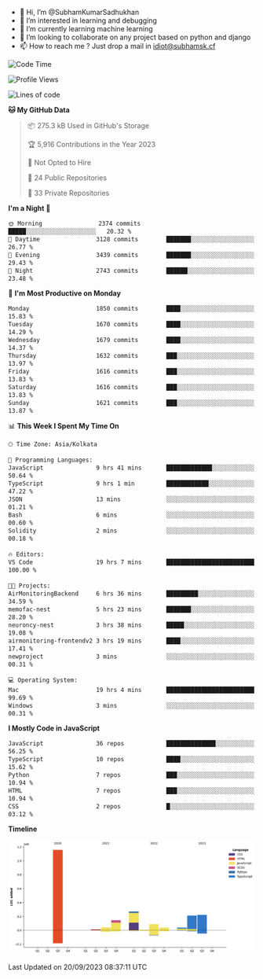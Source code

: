 - 👋 Hi, I’m @SubhamKumarSadhukhan
- 👀 I’m interested in learning and debugging
- 🌱 I’m currently learning machine learning
- 💞️ I’m looking to collaborate on any project based on python and django
- 📫 How to reach me ?
      Just drop a mail in idiot@subhamsk.cf

<!---
SubhamKumarSadhukhan/SubhamKumarSadhukhan is a ✨ special ✨ repository because its `README.md` (this file) appears on your GitHub profile.
You can click the Preview link to take a look at your changes.
--->


<!--START_SECTION:waka-->
![Code Time](http://img.shields.io/badge/Code%20Time-1%2C576%20hrs%2038%20mins-blue)

![Profile Views](http://img.shields.io/badge/Profile%20Views-11-blue)

![Lines of code](https://img.shields.io/badge/From%20Hello%20World%20I%27ve%20Written-2.2%20million%20lines%20of%20code-blue)

**🐱 My GitHub Data** 

> 📦 275.3 kB Used in GitHub's Storage 
 > 
> 🏆 5,916 Contributions in the Year 2023
 > 
> 🚫 Not Opted to Hire
 > 
> 📜 24 Public Repositories 
 > 
> 🔑 33 Private Repositories 
 > 
**I'm a Night 🦉** 

```text
🌞 Morning                2374 commits        █████░░░░░░░░░░░░░░░░░░░░   20.32 % 
🌆 Daytime                3128 commits        ███████░░░░░░░░░░░░░░░░░░   26.77 % 
🌃 Evening                3439 commits        ███████░░░░░░░░░░░░░░░░░░   29.43 % 
🌙 Night                  2743 commits        ██████░░░░░░░░░░░░░░░░░░░   23.48 % 
```
📅 **I'm Most Productive on Monday** 

```text
Monday                   1850 commits        ████░░░░░░░░░░░░░░░░░░░░░   15.83 % 
Tuesday                  1670 commits        ████░░░░░░░░░░░░░░░░░░░░░   14.29 % 
Wednesday                1679 commits        ████░░░░░░░░░░░░░░░░░░░░░   14.37 % 
Thursday                 1632 commits        ███░░░░░░░░░░░░░░░░░░░░░░   13.97 % 
Friday                   1616 commits        ███░░░░░░░░░░░░░░░░░░░░░░   13.83 % 
Saturday                 1616 commits        ███░░░░░░░░░░░░░░░░░░░░░░   13.83 % 
Sunday                   1621 commits        ███░░░░░░░░░░░░░░░░░░░░░░   13.87 % 
```


📊 **This Week I Spent My Time On** 

```text
🕑︎ Time Zone: Asia/Kolkata

💬 Programming Languages: 
JavaScript               9 hrs 41 mins       █████████████░░░░░░░░░░░░   50.64 % 
TypeScript               9 hrs 1 min         ████████████░░░░░░░░░░░░░   47.22 % 
JSON                     13 mins             ░░░░░░░░░░░░░░░░░░░░░░░░░   01.21 % 
Bash                     6 mins              ░░░░░░░░░░░░░░░░░░░░░░░░░   00.60 % 
Solidity                 2 mins              ░░░░░░░░░░░░░░░░░░░░░░░░░   00.18 % 

🔥 Editors: 
VS Code                  19 hrs 7 mins       █████████████████████████   100.00 % 

🐱‍💻 Projects: 
AirMonitoringBackend     6 hrs 36 mins       █████████░░░░░░░░░░░░░░░░   34.59 % 
memofac-nest             5 hrs 23 mins       ███████░░░░░░░░░░░░░░░░░░   28.20 % 
neuroncy-nest            3 hrs 38 mins       █████░░░░░░░░░░░░░░░░░░░░   19.08 % 
airmonitoring-frontendv2 3 hrs 19 mins       ████░░░░░░░░░░░░░░░░░░░░░   17.41 % 
newproject               3 mins              ░░░░░░░░░░░░░░░░░░░░░░░░░   00.31 % 

💻 Operating System: 
Mac                      19 hrs 4 mins       █████████████████████████   99.69 % 
Windows                  3 mins              ░░░░░░░░░░░░░░░░░░░░░░░░░   00.31 % 
```

**I Mostly Code in JavaScript** 

```text
JavaScript               36 repos            ██████████████░░░░░░░░░░░   56.25 % 
TypeScript               10 repos            ████░░░░░░░░░░░░░░░░░░░░░   15.62 % 
Python                   7 repos             ███░░░░░░░░░░░░░░░░░░░░░░   10.94 % 
HTML                     7 repos             ███░░░░░░░░░░░░░░░░░░░░░░   10.94 % 
CSS                      2 repos             █░░░░░░░░░░░░░░░░░░░░░░░░   03.12 % 
```



**Timeline**

![Lines of Code chart](https://raw.githubusercontent.com/SubhamKumarSadhukhan/SubhamKumarSadhukhan/main/assets/bar_graph.png)


 Last Updated on 20/09/2023 08:37:11 UTC
<!--END_SECTION:waka-->
